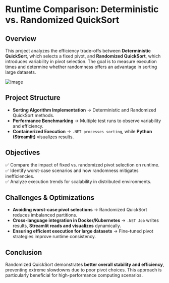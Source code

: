 # Runtime Comparison: Deterministic vs. Randomized QuickSort

## Overview
This project analyzes the efficiency trade-offs between **Deterministic QuickSort**, which selects a fixed pivot, and **Randomized QuickSort**, which introduces variability in pivot selection. The goal is to measure execution times and determine whether randomness offers an advantage in sorting large datasets.

![image](https://github.com/user-attachments/assets/dd60519b-7ec6-4655-9e91-832b6926aa7a)

## Project Structure
- **Sorting Algorithm Implementation** → Deterministic and Randomized QuickSort methods.
- **Performance Benchmarking** → Multiple test runs to observe variability and efficiency.
- **Containerized Execution** → `.NET processes sorting`, while **Python (Streamlit)** visualizes results.

## Objectives
✅ Compare the impact of fixed vs. randomized pivot selection on runtime.  
✅ Identify worst-case scenarios and how randomness mitigates inefficiencies.  
✅ Analyze execution trends for scalability in distributed environments.  

## Challenges & Optimizations
- **Avoiding worst-case pivot selections** → Randomized QuickSort reduces imbalanced partitions.  
- **Cross-language integration in Docker/Kubernetes** → `.NET Job` writes results, **Streamlit reads and visualizes** dynamically.  
- **Ensuring efficient execution for large datasets** → Fine-tuned pivot strategies improve runtime consistency.  

## Conclusion
Randomized QuickSort demonstrates **better overall stability and efficiency**, preventing extreme slowdowns due to poor pivot choices. This approach is particularly beneficial for high-performance computing scenarios.  

